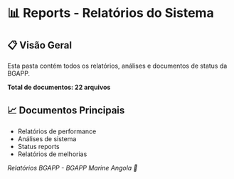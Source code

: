 # 📊 Reports - Relatórios do Sistema

## 📋 Visão Geral
Esta pasta contém todos os relatórios, análises e documentos de status da BGAPP.

**Total de documentos: 22 arquivos**

## 📈 Documentos Principais
- Relatórios de performance
- Análises de sistema
- Status reports
- Relatórios de melhorias

*Relatórios BGAPP - BGAPP Marine Angola 🌊*
